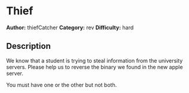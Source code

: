 # Thief

**Author:** thiefCatcher
**Category:** rev
**Difficulty:** hard

## Description

We know that a student is trying to steal information from the university servers. Please help us to reverse the binary we found in the new apple server.

You must have one or the other but not both.